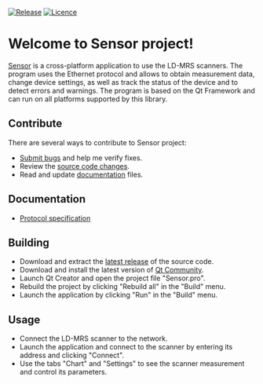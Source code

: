 [![Release](https://img.shields.io/badge/Release-v1.0.0-brightgreen.svg)](https://github.com/Grandbrain/Sensor/releases)
[![Licence](https://img.shields.io/badge/Licence-MIT-blue.svg)](https://github.com/Grandbrain/Sensor/blob/master/LICENSE)

# Welcome to Sensor project!

[Sensor](https://github.com/Grandbrain/Sensor) is a cross-platform application to use the LD-MRS scanners. The program uses the Ethernet protocol and allows to obtain measurement data, change device settings, as well as track the status of the device and to detect errors and warnings. The program is based on the Qt Framework and can run on all platforms supported by this library.


## Contribute

There are several ways to contribute to Sensor project:
* [Submit bugs](https://github.com/Grandbrain/Sensor/issues) and help me verify fixes.
* Review the [source code changes](https://github.com/Grandbrain/Sensor/pulls).
* Read and update [documentation](https://github.com/Grandbrain/Sensor/tree/master/Docs) files.


## Documentation

*  [Protocol specification](https://github.com/Grandbrain/Sensor/blob/master/Docs/Protocol(en).pdf)


## Building

*  Download and extract the [latest release](https://github.com/Grandbrain/Sensor/releases) of the source code.
*  Download and install the latest version of [Qt Community](https://www.qt.io/ru/download-open-source).
*  Launch Qt Creator and open the project file "Sensor.pro".
*  Rebuild the project by clicking "Rebuild all" in the "Build" menu.
*  Launch the application by clicking "Run" in the "Build" menu.


## Usage

* Connect the LD-MRS scanner to the network.
* Launch the application and connect to the scanner by entering its address and clicking "Connect".
* Use the tabs "Chart" and "Settings" to see the scanner measurement and control its parameters.
